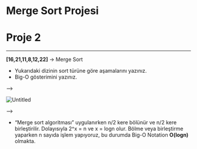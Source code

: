 # Merge Sort Projesi

# ****Proje 2****

---

**[16,21,11,8,12,22]** -> Merge Sort

- Yukarıdaki dizinin sort türüne göre aşamalarını yazınız.
- Big-O gösterimini yazınız.

—>

![Untitled](Merge%20Sort%20Projesi%2098cdcb8640594a3880fbefbe5f76001b/Untitled.png)

—>

- “Merge sort algoritması” uygulanırken n/2 kere bölünür ve n/2 kere birleştirilir. Dolayısıyla 2^x = n  ve  x = logn  olur. Bölme veya birleştirme yaparken n sayıda işlem yapıyoruz, bu durumda Big-O Notation **O(logn)** olmakta.